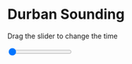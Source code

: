 <h1>Durban Sounding</h1>
<p>Drag the slider to change the time</p>

<div class="slidecontainer">
<input oninput='setImage(this)' class="slider" type="range" min="0" max="6" value="0" step="1" />
<img id='img'/>
</div>

<script>
var img = document.getElementById('img');
var img_array = ['/assets/images/skwt/skd_dur_wrfout_d01_2020-04-17_12:00:00.png',
'/assets/images/skwt/skd_dur_wrfout_d01_2020-04-17_18:00:00.png',
'/assets/images/skwt/skd_dur_wrfout_d01_2020-04-18_00:00:00.png',
'/assets/images/skwt/skd_dur_wrfout_d01_2020-04-18_06:00:00.png',
'/assets/images/skwt/skd_dur_wrfout_d01_2020-04-18_12:00:00.png',
'/assets/images/skwt/skd_dur_wrfout_d01_2020-04-18_18:00:00.png',];
function setImage(obj)
{
        var value = obj.value;
        img.src = img_array[value];

}
</script>
